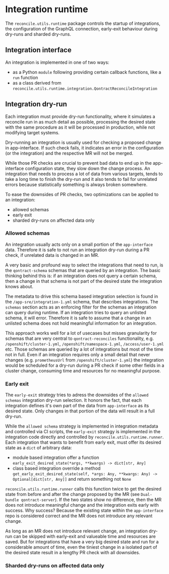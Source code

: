 # Integration runtime

The `reconcile.utils.runtime` package controls the startup of integrations, the configuration of the GraphQL connection, early-exit behaviour during dry-runs and sharded dry-runs.

## Integration interface

An integration is implemented in one of two ways:

* as a Python `module` following providing certain callback functions, like a `run` function
* as a class derived from `reconcile.utils.runtime.integration.QontractReconcileIntegration`

## Integration dry-run

Each integration must provide dry-run functionality, where it simulates a reconcile run in as much detail as possible, processing the desired state with the same procedure as it will be processed in production, while not modifying target systems.

Dry-running an integration is usually used for checking a proposed change in app-interface. If such check fails, it indicates an error in the configuration (or the integration) and the respective MR will not be merged.

While those PR checks are crucial to prevent bad data to end up in the app-interface configuration state, they slow down the change process. An integration that needs to process a lot of data from various targets, tends to take a long time to finish the dry-run and it also tends to fail for unrelated errors because statistically something is always broken somewhere.

To ease the downsides of PR checks, two optimizations can be applied to an integration:

* allowed schemas
* early exit
* sharded dry-runs on affected data only

### Allowed schemas

An integration usually acts only on a small portion of the `app-interface` data. Therefore it is safe to not run an integration dry-run during a PR check, if unrelated data is changed in an MR.

A very basic and profound way to select the integrations that need to run, is the `qontract-schema` schemas that are queried by an integration. The basic thinking behind this is: if an integration does not query a certain schema, then a change in that schema is not part of the desired state the integration knows about.

The metadata to drive this schema based integration selection is found in the `/app-sre/integration-1.yml` schema, that describes integrations. The `schemas` section acts as an enforcing filter for the schemas an integration can query during runtime. If an integration tries to query an unlisted schema, it will error. Therefore it is safe to assume that a change in an unlisted schema does not hold meaningful information for an integration.

This approach works well for a lot of usecases but misses granularity for schemas that are very central to `qontract-reconciles` functionality, e.g. `/openshift/cluster-1.yml`, `/openshift/namespace-1.yml`, `/access/user-1.yml` etc. Those schemas are queried by a lot of integrations but most of the time not in full. Even if an integration requires only a small detail that never changes (e.g. `prometheusUrl` from `/openshift/cluster-1.yml`) the integration would be scheduled for a dry-run during a PR check if some other fields in a cluster change, consuming time and resources for no meaningful purpose.

### Early exit

The `early-exit` strategy tries to adress the downsides of the `allowed schemas` integration dry-run selection. It honors the fact, that each integration defines it's own part of the data from `app-interface` as its desired state. Only changes in that portion of the data will result in a full dry-run.

While the `allowed schema` strategy is implemented in integration metadata and controlled via CI scripts, the `early-exit` strategy is implemented in the integration code directly and controlled by `reconcile.utils.runtime.runner`. Each integration that wants to benefit from early exit, must offer its desired state as a `dict` of arbitrary data:

* module based integration offer a function `early_exit_desired_state(*args, **kwargs) -> dict[str, Any]`
* class based integration override a method `get_early_exit_desired_state(self, *args: Any, **kwargs: Any) -> Optional[dict[str, Any]]` and return something not `None`

`reconcile.utils.runtime.runner` calls this function twice to get the desired state from before and after the  change proposed by the MR (see `Dual-bundle qontract-server`). If the two states show no difference, then the MR does not introduce meaningful change and the integration exits early with success. Why success? Because the existing state within the `app-interface` repo is considered correct and the MR does not introduce any relevant change.

As long as an MR does not introduce relevant change, an integration dry-run can be skipped with early-exit and valueable time and resources are saved. But for integrations that have a very big desired state and run for a considerable amount of time, even the tiniest change in a isolated part of the desired state result in a lengthy PR check with all downsides.

### Sharded dry-runs on affected data only
